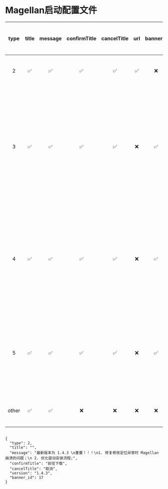 # Magellan启动配置文件


| type | title | message | confirmTitle | cancelTitle | url | bannerId | 打开时机 | 
| :-: | :-: | :-: | :-: | :-: | :-: | :-: | :-: |
| 2 | ✅ | ✅ | ✅ | ✅ | ✅ | ❌ | 点击公告 |
| 3 | ✅ | ✅ | ✅ | ✅ | ❌ | ✅ | 首次显示公告 & 点击公告 & 提醒升级 |
| 4 | ✅ | ✅ | ✅ | ✅ | ❌ | ✅ | 每次启动 & 点击公告 & 强制升级 |
| 5 | ✅ | ✅ | ✅ | ✅ | ❌ | ✅ | 首次显示公告 & 点击公告 |
| other | ✅ | ✅ | ❌ | ❌ | ❌ | ❌ | 点击公告 |



```

{
  "type": 2,
  "title": "",
  "message": "最新版本为 1.4.3 \n重要！！！\n1. 修复修改定位异常时 Magellan 崩溃的问题；\n 2. 优化驱动安装流程;",
  "confirmTitle": "前往下载",
  "cancelTitle": "取消",
  "version": "1.4.3",
  "banner_id": 17
}
```
